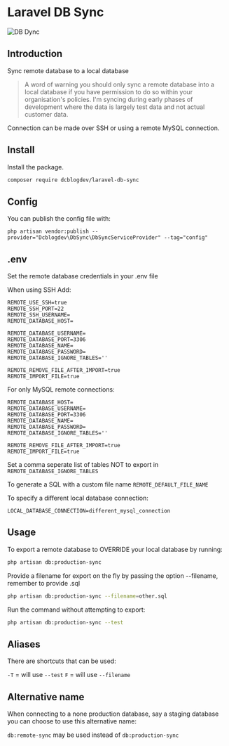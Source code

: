 # Laravel DB Sync

![DB Dync](https://repository-images.githubusercontent.com/506690782/a5b01352-4869-4e6d-8e46-d44e93c960df)

## Introduction
Sync remote database to a local database

> A word of warning you should only sync a remote database into a local database if you have permission to do so within your organisation's policies. I'm syncing during early phases of development where the data is largely test data and not actual customer data.

Connection can be made over SSH or using a remote MySQL connection.

## Install

Install the package.

```bash
composer require dcblogdev/laravel-db-sync
```

## Config

You can publish the config file with:

```
php artisan vendor:publish --provider="Dcblogdev\DbSync\DbSyncServiceProvider" --tag="config"
```

## .env

Set the remote database credentials in your .env file

When using SSH Add:
```
REMOTE_USE_SSH=true
REMOTE_SSH_PORT=22
REMOTE_SSH_USERNAME=
REMOTE_DATABASE_HOST=

REMOTE_DATABASE_USERNAME=
REMOTE_DATABASE_PORT=3306
REMOTE_DATABASE_NAME=
REMOTE_DATABASE_PASSWORD=
REMOTE_DATABASE_IGNORE_TABLES=''

REMOTE_REMOVE_FILE_AFTER_IMPORT=true
REMOTE_IMPORT_FILE=true
```

For only MySQL remote connections:
```
REMOTE_DATABASE_HOST=
REMOTE_DATABASE_USERNAME=
REMOTE_DATABASE_PORT=3306
REMOTE_DATABASE_NAME=
REMOTE_DATABASE_PASSWORD=
REMOTE_DATABASE_IGNORE_TABLES=''

REMOTE_REMOVE_FILE_AFTER_IMPORT=true
REMOTE_IMPORT_FILE=true
```

Set a comma seperate list of tables NOT to export in `REMOTE_DATABASE_IGNORE_TABLES`

To generate a SQL with a custom file name `REMOTE_DEFAULT_FILE_NAME`

To specify a different local database connection:
```
LOCAL_DATABASE_CONNECTION=different_mysql_connection
```

## Usage

To export a remote database to OVERRIDE your local database by running:

```bash
php artisan db:production-sync
```

Provide a filename for export on the fly by passing the option --filename, remember to provide .sql

```bash 
php artisan db:production-sync --filename=other.sql
```

Run the command without attempting to export:

```bash 
php artisan db:production-sync --test
```

## Aliases

There are shortcuts that can be used:

`-T` = will use `--test`
`F` = will use `--filename`

## Alternative name

When connecting to a none production database, say a staging database you can choose to use this alternative name:

`db:remote-sync` may be used instead of `db:production-sync`
